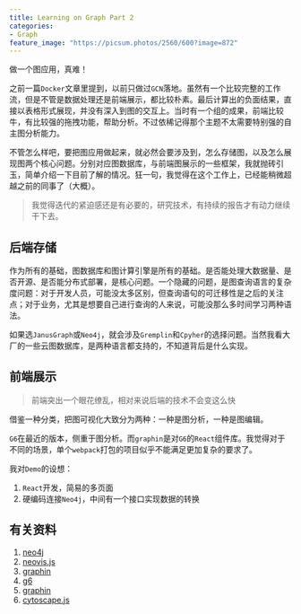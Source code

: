 ```yaml
---
title: Learning on Graph Part 2
categories:
- Graph
feature_image: "https://picsum.photos/2560/600?image=872"
---
```


做一个图应用，真难！

之前一篇`Docker`文章里提到，以前只做过`GCN`落地。虽然有一个比较完整的工作流，但是不管是数据处理还是前端展示，都比较朴素。最后计算出的负面结果，直接以表格形式展现，并没有深入到图的交互上。当时有一个组的成果，前端比较牛，有比较强的拖拽功能，帮助分析。不过依稀记得那个主题不太需要特别强的自主图分析能力。

不管怎么样吧，要把图应用做起来，就必然会要涉及到，怎么存储图，以及怎么展现图两个核心问题。分别对应图数据库，与前端图展示的一些框架，我就抛砖引玉，简单介绍一下目前了解的情况。狂一句，我觉得在这个工作上，已经能稍微超越之前的同事了（大概）。

> 我觉得迭代的紧迫感还是有必要的，研究技术，有持续的报告才有动力继续干下去。

## 后端存储

作为所有的基础，图数据库和图计算引擎是所有的基础。是否能处理大数据量、是否开源、是否能分布式部署，是核心问题。一个隐藏的问题，是图查询语言的复杂度问题：对于开发人员，可能没太多区别，但查询语句的可迁移性是之后的关注点；对于业务，尤其是想要自己进行查询的人来说，可能没那么多时间学习两种语法。

如果选`JanusGraph`或`Neo4j`，就会涉及`Gremplin`和`Cpyher`的选择问题。当然我看大厂的一些云图数据库，是两种语言都支持的，不知道背后是什么实现。


## 前端展示

> 前端突出一个眼花缭乱，相对来说后端的技术不会变这么快

借鉴一种分类，把图可视化大致分为两种：一种是图分析，一种是图编辑。

`G6`在最近的版本，侧重于图分析。而`graphin`是对`G6`的`React`组件库。我觉得对于不同的场景，单个`webpack`打包的项目似乎不能满足更加复杂的要求了。

我对`Demo`的设想：
1. `React`开发，简易的多页面
2. 硬编码连接`Neo4j`，中间有一个接口实现数据的转换


## 有关资料

1. [neo4j](https://neo4j.com/)
2. [neovis.js](https://github.com/neo4j-contrib/neovis.js/)
3. [graphin](https://antv-graphin.gitee.io/graphin/quick-start/introduction/)
4. [g6](https://antv-g6.gitee.io/zh/examples/gallery/)
5. [graphin](https://graphin.antv.vision/)
6. [cytoscape.js](https://github.com/cytoscape/cytoscape.js)